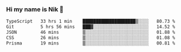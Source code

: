 ### Hi my name is Nik 👋

<!--
**NikDoe/NikDoe** is a ✨ _special_ ✨ repository because its `README.md` (this file) appears on your GitHub profile.

Here are some ideas to get you started:

- 🔭 I’m currently working on ...
- 🌱 I’m currently learning ...
- 👯 I’m looking to collaborate on ...
- 🤔 I’m looking for help with ...
- 💬 Ask me about ...
- 📫 How to reach me: ...
- 😄 Pronouns: ...
- ⚡ Fun fact: ...
-->

<!--START_SECTION:waka-->

```txt
TypeScript   33 hrs 1 min    ████████████████████▒░░░░   80.73 %
Git          5 hrs 56 mins   ███▓░░░░░░░░░░░░░░░░░░░░░   14.52 %
JSON         46 mins         ▒░░░░░░░░░░░░░░░░░░░░░░░░   01.88 %
CSS          26 mins         ▒░░░░░░░░░░░░░░░░░░░░░░░░   01.08 %
Prisma       19 mins         ▒░░░░░░░░░░░░░░░░░░░░░░░░   00.81 %
```

<!--END_SECTION:waka-->
